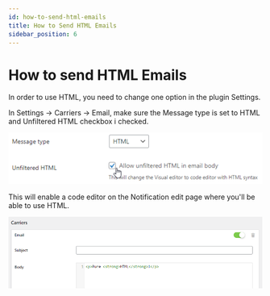 ```yaml
---
id: how-to-send-html-emails
title: How to Send HTML Emails
sidebar_position: 6
---
```


# How to send HTML Emails

In order to use HTML, you need to change one option in the plugin Settings.

In Settings -> Carriers -> Email, make sure the Message type is set to HTML and Unfiltered HTML checkbox i checked.

![](<../../assets/image (5).png>)

This will enable a code editor on the  Notification edit page where you'll be able to use HTML.

![](<../../assets/image (4).png>)

